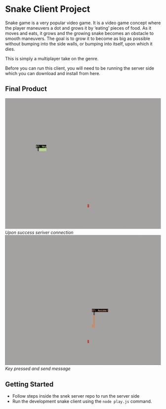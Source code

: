 # Snake Client Project

Snake game is a very popular video game. It is a video game concept where the player maneuvers a dot and grows it by ‘eating’ pieces of food. As it moves and eats, it grows and the growing snake becomes an obstacle to smooth maneuvers. The goal is to grow it to become as big as possible without bumping into the side walls, or bumping into itself, upon which it dies.

This is simply a multiplayer take on the genre.

Before you can run this client, you will need to be running the server side which you can download and install from here. 

## Final Product

!["Success connection to server"](/StartState.png)
*Upon success seriver connection*
!["Key pressed and send message"](/MovedNSendMsg.png)
*Key pressed and send message*



## Getting Started

- Follow steps inside the snek server repo to run the server side
- Run the development snake client using the `node play.js` command.